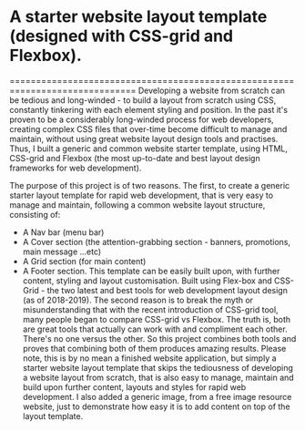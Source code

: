 # A starter website layout template (designed with CSS-grid and Flexbox). # 
==============================================================================
Developing a website from scratch can be tedious and long-winded - to build a layout from scratch using CSS, constantly tinkering with each element styling and position. In the past it's proven to be a considerably long-winded process for web developers, creating complex CSS files that over-time become difficult to manage and maintain, without using great website layout design tools and practises.  
Thus, I built a generic and common website starter template, using HTML, CSS-grid and Flexbox (the most up-to-date and best layout design frameworks for web development). 

The purpose of this project is of two reasons. The first, to create a generic starter layout template for rapid web development, that is very easy to manage and maintain, following a common website layout structure, consisting of: 
* A Nav bar (menu bar) 
* A Cover section (the attention-grabbing section - banners, promotions, main message ...etc) 
* A Grid section (for main content) 
* A Footer section. 
This template can be easily built upon, with further content, styling and layout customisation. Built using Flex-box and CSS-Grid - the two latest and best tools for web development layout design (as of 2018-2019). The second reason is to break the myth or misunderstanding that with the recent introduction of CSS-grid tool, many people began to compare CSS-grid vs Flexbox. The truth is, both are great tools that actually can work with and compliment each other. There's no one versus the other. So this project combines both tools and proves that combining both of them produces amazing results.
Please note, this is by no mean a finished website application, but simply a starter website layout template that skips the tediousness of developing a website layout from scratch, that is also easy to manage, maintain and build upon further content, layouts and styles for rapid web development. I also added a generic image, from a free image resource website, just to demonstrate how easy it is to add content on top of the layout template.